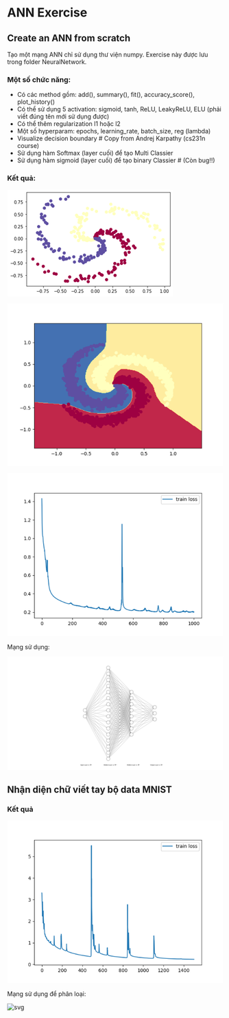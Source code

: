 
# ANN Exercise

## Create an ANN from scratch

Tạo một mạng ANN chỉ sử dụng thư viện numpy. Exercise này được lưu trong folder NeuralNetwork.

### Một số chức năng:

- Có các method gồm: add(), summary(), fit(), accuracy_score(), plot_history()
- Có thể sử dụng 5 activation: sigmoid, tanh, ReLU, LeakyReLU, ELU (phải viết đúng tên mới sử dụng được)
- Có thể thêm regularization l1 hoặc l2
- Một số hyperparam: epochs, learning_rate, batch_size, reg (lambda)
- Visualize decision boundary  # Copy from Andrej Karpathy (cs231n course)
- Sử dụng hàm Softmax (layer cuối) để tạo Multi Classier
- Sử dụng hàm sigmoid (layer cuối) để tạo binary Classier # (Còn bug!!)

### Kết quả:

![Figure_2](./NeuralNetwork/image/Figure_2.png)

![Figure_1](./NeuralNetwork/image/Figure_1.png)

![Figure_loss](./NeuralNetwork/image/Figure_loss.png)

Mạng sử dụng:

![Svg](./NeuralNetwork/image/svg.svg)

## Nhận diện chữ viết tay bộ data MNIST

### Kết quả

![Loss](./HandWritingRecognition/image/Figure_loss.png)

Mạng sử dụng để phân loại:

![svg](./HandWritingRecognition/image/svg.svg)
